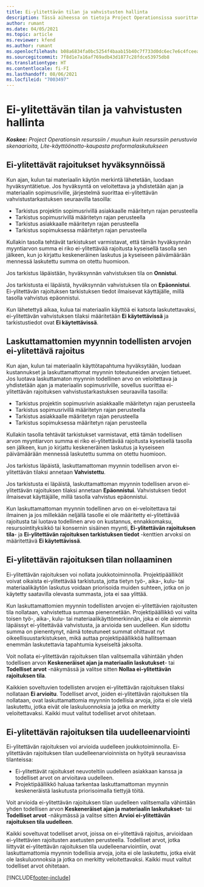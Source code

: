 ```yaml
---
title: Ei-ylitettävän tilan ja vahvistusten hallinta
description: Tässä aiheessa on tietoja Project Operationsissa suorittavista ei-ylitettävän rajoituksen tarkistuksesta.
author: rumant
ms.date: 04/05/2021
ms.topic: article
ms.reviewer: kfend
ms.author: rumant
ms.openlocfilehash: b08a6834fa0bc5254f4baab15b40c7f733d0dc6ec7e6c4fceea2836e5e4c656a
ms.sourcegitcommit: 7f8d1e7a16af769adb43d1877c28fdce53975db8
ms.translationtype: HT
ms.contentlocale: fi-FI
ms.lasthandoff: 08/06/2021
ms.locfileid: "7003497"
---
```

# <a name="manage-not-to-exceed-status-and-validations"></a>Ei-ylitettävän tilan ja vahvistusten hallinta 

_**Koskee:** Project Operationsin resurssiin / muuhun kuin resurssiin perustuvia skenaarioita, Lite-käyttöönotto-kaupasta proformalaskutukseen_

## <a name="not-to-exceed-on-approvals"></a>Ei-ylitettävät rajoitukset hyväksynnöissä

Kun ajan, kulun tai materiaalin käytön merkintä lähetetään, luodaan hyväksyntätietue. Jos hyväksyntä on veloitettava ja yhdistetään ajan ja materiaalin sopimusriville, järjestelmä suorittaa ei-ylitettävän vahvistustarkastuksen seuraavilla tasoilla:

  - Tarkistus projektin sopimusrivillä asiakkaalle määritetyn rajan perusteella
  - Tarkistus sopimusrivillä määritetyn rajan perusteella
  - Tarkistus asiakkaalle määritetyn rajan perusteella
  - Tarkistus sopimuksessa määritetyn rajan perusteella

Kullakin tasolla tehtävät tarkistukset varmistavat, että tämän hyväksynnän myyntiarvon summa ei riko ei-ylitettävää rajoitusta kyseisellä tasolla sen jälkeen, kun jo kirjattu keskeneräinen laskutus ja kyseiseen päivämäärään mennessä laskutettu summa on otettu huomioon.

Jos tarkistus läpäistään, hyväksynnän vahvistuksen tila on **Onnistui**.

Jos tarkistusta ei läpäistä, hyväksynnän vahvistuksen tila on **Epäonnistui**. Ei-ylitettävän rajoituksen tarkistuksen tiedot ilmaisevat käyttäjälle, millä tasolla vahvistus epäonnistui.

Kun lähetettyä aikaa, kulua tai materiaalin käyttöä ei katsota laskutettavaksi, ei-ylitettävän vahvistuksen tilaksi määritetään **Ei käytettävissä** ja tarkistustiedot ovat **Ei käytettävissä**.

## <a name="not-to-exceed-on-unbilled-sales-actuals"></a>Laskuttamattomien myynnin todellisten arvojen ei-ylitettävä rajoitus

Kun ajan, kulun tai materiaalin käyttötapahtuma hyväksytään, luodaan kustannukset ja laskuttamattomat myynnin toteutuneiden arvojen tietueet. Jos luotava laskuttamaton myynnin todellinen arvo on veloitettava ja yhdistetään ajan ja materiaalin sopimusriville, sovellus suorittaa ei-ylitettävän rajoituksen vahvistustarkastuksen seuraavilla tasoilla:

  - Tarkistus projektin sopimusrivin asiakkaalle määritetyn rajan perusteella
  - Tarkistus sopimusrivillä määritetyn rajan perusteella
  - Tarkistus asiakkaalle määritetyn rajan perusteella
  - Tarkistus sopimuksessa määritetyn rajan perusteella

Kullakin tasolla tehtävät tarkistukset varmistavat, että tämän todellisen arvon myyntiarvon summa ei riko ei-ylitettävää rajoitusta kyseisellä tasolla sen jälkeen, kun jo kirjattu keskeneräinen laskutus ja kyseiseen päivämäärään mennessä laskutettu summa on otettu huomioon.

Jos tarkistus läpäistä, laskuttamattoman myynnin todellisen arvon ei-ylitettävän tilaksi annetaan **Vahvistettu**.

Jos tarkistusta ei läpäistä, laskuttamattoman myynnin todellisen arvon ei-ylitettävän rajoituksen tilaksi annetaan **Epäonnistui**. Vahvistuksen tiedot ilmaisevat käyttäjälle, millä tasolla vahvistus epäonnistui.

Kun laskuttamattoman myynnin todellinen arvo on ei-veloitettava tai ilmainen ja jos millekään neljällä tasolle ei ole määritetty ei-ylitettävää rajoitusta tai luotava todellinen arvo on kustannus, ennakkomaksu, resursointityksikkö tai konsernin sisäinen myynti, **Ei-ylitettävän rajoituksen tila**- ja **Ei-ylitettävän rajoituksen tarkistuksen tiedot** -kenttien arvoksi on määritettävä **Ei käytettävissä**.

## <a name="reset-the-not-to-exceed-status"></a>Ei-ylitettävän rajoituksen tilan nollaaminen

Ei-ylitettävän rajoituksen voi nollata joukkotoiminnolla. Projektipäälliköt voivat oikaista ei-ylitettävää tarkistusta, jotta tietyn työ-, aika-, kulu- tai materiaalikäytön laskutus voidaan priorisoida muiden suhteen, jotka on jo käytetty saatavilla olevasta summasta, jota ei saa ylittää.

Kun laskuttamattomien myynnin todellisten arvojen ei-ylitettävien rajoitusten tila nollataan, vahvistettua summaa pienennetään. Projektipäällikkö voi valita toisen työ-, aika-, kulu- tai materiaalikäyttömerkinnän, joka ei ole aiemmin läpäissyt ei-ylitettävää vahvistusta, ja arvioida sen uudelleen. Kun sidottu summa on pienentynyt, nämä toteutuneet summat ohittavat nyt oikeellisuustarkistuksen, mikä auttaa projektipäällikköä hallitsemaan enemmän laskutettavia tapahtumia kyseiseltä jaksolta.

Voit nollata ei-ylitettävän rajoituksen tilan valitsemalla vähintään yhden todellisen arvon **Keskeneräiset ajan ja materiaalin laskutukset**- tai **Todelliset arvot** -näkymässä ja valitse sitten **Nollaa ei-ylitettävän rajoituksen tila**.

Kaikkien soveltuvien todellisten arvojen ei-ylitettävän rajoituksen tilaksi nollataan **Ei arvioitu**. Todelliset arvot, joiden ei-ylitettävän rajoituksen tila nollataan, ovat laskuttamattomia myynnin todellisia arvoja, joita ei ole vielä laskutettu, jotka eivät ole laskuluonnoksia ja jotka on merkitty veloitettavaksi. Kaikki muut valitut todelliset arvot ohitetaan.

## <a name="reevaluate-not-to-exceed-status"></a>Ei-ylitettävän rajoituksen tila uudelleenarviointi

Ei-ylitettävän rajoituksen voi arvioida uudelleen joukkotoiminnolla. Ei-ylitettävän rajoituksen tilan uudelleenarvioinnista on hyötyä seuraavissa tilanteissa:

  - Ei-ylitettävät rajoitukset neuvoteltiin uudelleen asiakkaan kanssa ja todelliset arvot on arvioitava uudelleen.
  - Projektipäällikkö haluaa tarkentaa laskuttamattoman myynnin keskeneräistä laskutusta priorisoimalla tiettyjä töitä.

Voit arvioida ei-ylitettävän rajoituksen tilan uudelleen valitsemalla vähintään yhden todellisen arvon **Keskeneräiset ajan ja materiaalin laskutukset**- tai **Todelliset arvot** -näkymässä ja valitse sitten **Arvioi ei-ylitettävän rajoituksen tila uudelleen**.

Kaikki soveltuvat todelliset arvot, joissa on ei-ylitettävä rajoitus, arvioidaan ei-ylitettävien rajoitusten asetusten perusteella. Todelliset arvot, jotka liittyvät ei-ylitettävän rajoituksen tila uudelleenarviointiin, ovat laskuttamattomia myynnin todellisia arvoja, joita ei ole laskutettu, jotka eivät ole laskuluonnoksia ja jotka on merkitty veloitettavaksi. Kaikki muut valitut todelliset arvot ohitetaan.


[!INCLUDE[footer-include](../../includes/footer-banner.md)]
